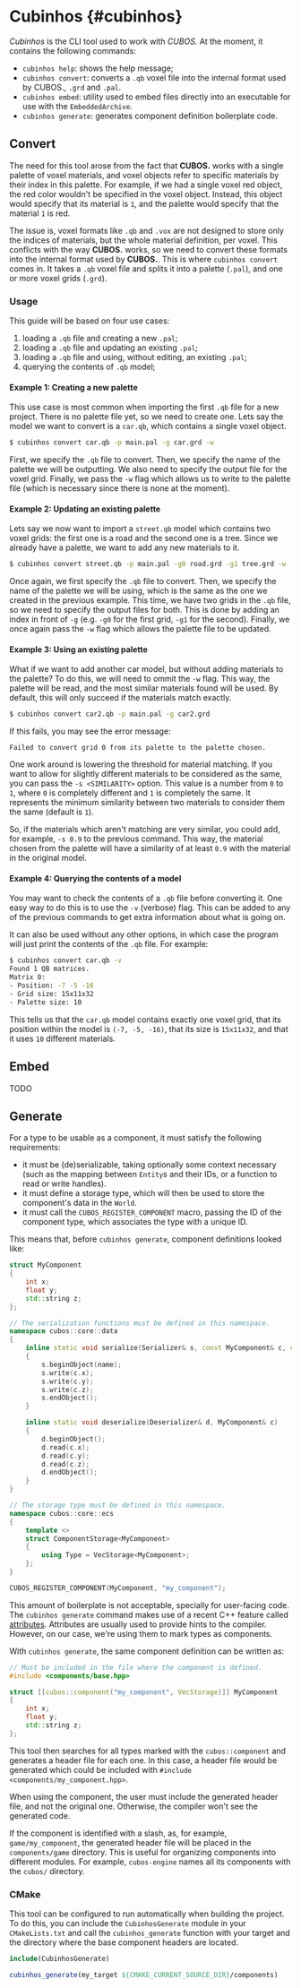 # Cubinhos {#cubinhos}

*Cubinhos* is the CLI tool used to work with *CUBOS.* At the moment, it contains
the following commands:
- `cubinhos help`: shows the help message;
- `cubinhos convert`: converts a `.qb` voxel file into the internal format used
  by CUBOS., `.grd` and `.pal`.
- `cubinhos embed`: utility used to embed files directly into an executable for
  use with the `EmbeddedArchive`.
- `cubinhos generate`: generates component definition boilerplate code.

## Convert

The need for this tool arose from the fact that **CUBOS.** works with a single
palette of voxel materials, and voxel objects refer to specific materials by
their index in this palette. For example, if we had a single voxel red object,
the red color wouldn't be specified in the voxel object. Instead, this object
would specify that its material is `1`, and the palette would specify that the
material `1` is red.

The issue is, voxel formats like `.qb` and `.vox` are not designed to store
only the indices of materials, but the whole material definition, per voxel.
This conflicts with the way **CUBOS.** works, so we need to convert these
formats into the internal format used by **CUBOS.**. This is where
`cubinhos convert` comes in. It takes a `.qb` voxel file and splits it into a
palette (`.pal`), and one or more voxel grids (`.grd`).

### Usage

This guide will be based on four use cases:
1. loading a `.qb` file and creating a new `.pal`;
2. loading a `.qb` file and updating an existing `.pal`;
3. loading a `.qb` file and using, without editing, an existing `.pal`;
4. querying the contents of `.qb` model;

#### Example 1: Creating a new palette

This use case is most common when importing the first `.qb` file for a new
project. There is no palette file yet, so we need to create one. Lets say the
model we want to convert is a `car.qb`, which contains a single voxel object.

```bash
$ cubinhos convert car.qb -p main.pal -g car.grd -w
```

First, we specify the `.qb` file to convert. Then, we specify the name of the
palette we will be outputting. We also need to specify the output file for the
voxel grid. Finally, we pass the `-w` flag which allows us to write to the
palette file (which is necessary since there is none at the moment).

#### Example 2: Updating an existing palette

Lets say we now want to import a `street.qb` model which contains two voxel
grids: the first one is a road and the second one is a tree. Since we already
have a palette, we want to add any new materials to it.

```bash
$ cubinhos convert street.qb -p main.pal -g0 road.grd -g1 tree.grd -w
```

Once again, we first specify the `.qb` file to convert. Then, we specify the
name of the palette we will be using, which is the same as the one we created
in the previous example. This time, we have two grids in the `.qb` file, so we
need to specify the output files for both. This is done by adding an index in
front of `-g` (e.g. `-g0` for the first grid, `-g1` for the second). Finally,
we once again pass the `-w` flag which allows the palette file to be updated.

#### Example 3: Using an existing palette

What if we want to add another car model, but without adding materials to the
palette? To do this, we will need to ommit the `-w` flag. This way, the palette
will be read, and the most similar materials found will be used. By default,
this will only succeed if the materials match exactly.

```bash
$ cubinhos convert car2.qb -p main.pal -g car2.grd
```

If this fails, you may see the error message:

```
Failed to convert grid 0 from its palette to the palette chosen.
```

One work around is lowering the threshold for material matching. If you want to
allow for slightly different materials to be considered as the same, you can
pass the `-s <SIMILARITY>` option. This value is a number from `0` to `1`,
where `0` is completely different and `1` is completely the same. It represents
the minimum similarity between two materials to consider them the same (default
is `1`).

So, if the materials which aren't matching are very similar, you could add, for
example, `-s 0.9` to the previous command. This way, the material chosen from
the palette will have a similarity of at least `0.9` with the material in the
original model.

#### Example 4: Querying the contents of a model

You may want to check the contents of a `.qb` file before converting it. One
easy way to do this is to use the `-v` (verbose) flag. This can be added to any
of the previous commands to get extra information about what is going on.

It can also be used without any other options, in which case the program will
just print the contents of the `.qb` file. For example:

```bash
$ cubinhos convert car.qb -v
Found 1 QB matrices.
Matrix 0:
- Position: -7 -5 -16
- Grid size: 15x11x32
- Palette size: 10
```

This tells us that the `car.qb` model contains exactly one voxel grid, that its
position within the model is `(-7, -5, -16)`, that its size is `15x11x32`, and
that it uses `10` different materials.

## Embed

TODO

## Generate

For a type to be usable as a component, it must satisfy the following
requirements:
- it must be (de)serializable, taking optionally some context necessary (such
  as the mapping between `Entity`s and their IDs, or a function to read or
  write handles).
- it must define a storage type, which will then be used to store the
  component's data in the `World`.
- it must call the `CUBOS_REGISTER_COMPONENT` macro, passing the ID of the
  component type, which associates the type with a unique ID.

This means that, before `cubinhos generate`, component definitions looked like:

```cpp
struct MyComponent
{
    int x;
    float y;
    std::string z;
};

// The serialization functions must be defined in this namespace.
namespace cubos::core::data
{
    inline static void serialize(Serializer& s, const MyComponent& c, const char* name)
    {
        s.beginObject(name);
        s.write(c.x);
        s.write(c.y);
        s.write(c.z);
        s.endObject();
    }

    inline static void deserialize(Deserializer& d, MyComponent& c)
    {
        d.beginObject();
        d.read(c.x);
        d.read(c.y);
        d.read(c.z);
        d.endObject();
    }
}

// The storage type must be defined in this namespace.
namespace cubos::core::ecs
{
    template <>
    struct ComponentStorage<MyComponent>
    {
        using Type = VecStorage<MyComponent>;
    };
}

CUBOS_REGISTER_COMPONENT(MyComponent, "my_component");
```

This amount of boilerplate is not acceptable, specially for user-facing code.
The `cubinhos generate` command makes use of a recent C++ feature called
[attributes](https://en.cppreference.com/w/cpp/language/attributes). Attributes
are usually used to provide hints to the compiler. However, on our case, we're
using them to mark types as components.

With `cubinhos generate`, the same component definition can be written as:

```cpp
// Must be included in the file where the component is defined.
#include <components/base.hpp>

struct [[cubos::component("my_component", VecStorage)]] MyComponent
{
    int x;
    float y;
    std::string z;
};
```

This tool then searches for all types marked with the `cubos::component` and
generates a header file for each one. In this case, a header file would be
generated which could be included with `#include <components/my_component.hpp>`.

When using the component, the user must include the generated header file, and
not the original one. Otherwise, the compiler won't see the generated code.

If the component is identified with a slash, as, for example,
`game/my_component`, the generated header file will be placed in the
`components/game` directory. This is useful for organizing components into
different modules. For example, `cubos-engine` names all its components with the
`cubos/` directory.

### CMake

This tool can be configured to run automatically when building the project. To
do this, you can include the `CubinhosGenerate` module in your `CMakeLists.txt`
and call the `cubinhos_generate` function with your target and the directory
where the base component headers are located.

```cmake
include(CubinhosGenerate)

cubinhos_generate(my_target ${CMAKE_CURRENT_SOURCE_DIR}/components)
```
